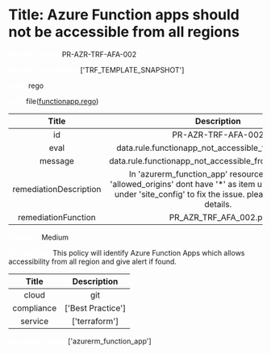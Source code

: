 



# Title: Azure Function apps should not be accessible from all regions


***<font color="white">Master Test Id:</font>*** PR-AZR-TRF-AFA-002

***<font color="white">Master Snapshot Id:</font>*** ['TRF_TEMPLATE_SNAPSHOT']

***<font color="white">type:</font>*** rego

***<font color="white">rule:</font>*** file([functionapp.rego])  
  
  
  
  

|Title|Description|
| :---: | :---: |
|id|PR-AZR-TRF-AFA-002|
|eval|data.rule.functionapp_not_accessible_from_all_region|
|message|data.rule.functionapp_not_accessible_from_all_region_err|
|remediationDescription|In 'azurerm_function_app' resource, make sure 'allowed_origins' dont have '*' as item under 'cors' block under 'site_config' to fix the issue. please visit <a href='https://registry.terraform.io/providers/hashicorp/azurerm/latest/docs/resources/function_app#allowed_origins' target='_blank'>here</a> for details.|
|remediationFunction|PR_AZR_TRF_AFA_002.py|


***<font color="white">Severity:</font>*** Medium

***<font color="white">Description:</font>*** This policy will identify Azure Function Apps which allows accessibility from all region and give alert if found.  
  
  

|Title|Description|
| :---: | :---: |
|cloud|git|
|compliance|['Best Practice']|
|service|['terraform']|


***<font color="white">Resource Types:</font>*** ['azurerm_function_app']


[functionapp.rego]: https://github.com/prancer-io/prancer-compliance-test/tree/master/azure/terraform/functionapp.rego
